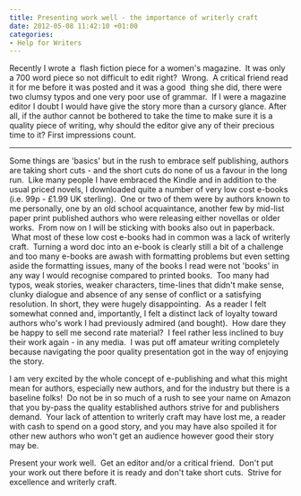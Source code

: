 ```yaml
---
title: Presenting work well - the importance of writerly craft
date: 2012-05-08 11:42:10 +01:00
categories:
- Help for Writers
---
```


Recently I wrote a  flash fiction piece for a women's magazine.  It was only a 700 word piece so not difficult to edit right?  Wrong.  A critical friend read it for me before it was posted and it was a good  thing she did, there were two clumsy typos and one very poor use of grammar.  If I were a magazine editor I doubt I would have give the story more than a cursory glance. After all, if the author cannot be bothered to take the time to make sure it is a quality piece of writing, why should the editor give any of their precious time to it? First impressions count.

---

Some things are 'basics' but in the rush to embrace self publishing, authors are taking short cuts - and the short cuts do none of us a favour in the long run.  Like many people I have embraced the Kindle and in addition to the usual priced novels, I downloaded quite a number of very low cost e-books (i.e. 99p - £1.99 UK sterling).  One or two of them were by authors known to me personally, one by an old school acquaintance, another few by mid-list paper print published authors who were releasing either novellas or older works.  From now on I will be sticking with books also out in paperback.  What most of these low cost e-books had in common was a lack of writerly craft.  Turning a word doc into an e-book is clearly still a bit of a challenge and too many e-books are awash with formatting problems but even setting aside the formatting issues, many of the books I read were not 'books' in any way I would recognise compared to printed books.  Too many had typos, weak stories, weaker characters, time-lines that didn't make sense, clunky dialogue and absence of any sense of conflict or a satisfying resolution. In short, they were hugely disappointing.  As a reader I felt somewhat conned and, importantly, I felt a distinct lack of loyalty toward authors who's work I had previously admired (and bought).  How dare they be happy to sell me second rate material?  I feel rather less inclined to buy their work again - in any media.  I was put off amateur writing completely because navigating the poor quality presentation got in the way of enjoying the story.

I am very excited by the whole concept of e-publishing and what this might mean for authors, especially new authors, and for the industry but there is a baseline folks!  Do not be in so much of a rush to see your name on Amazon that you by-pass the quality established authors strive for and publishers demand.  Your lack of attention to writerly craft may have lost me, a reader with cash to spend on a good story, and you may have also spoiled it for other new authors who won't get an audience however good their story may be.

Present your work well.  Get an editor and/or a critical friend.  Don't put your work out there before it is ready and don't take short cuts.  Strive for excellence and writerly craft.
